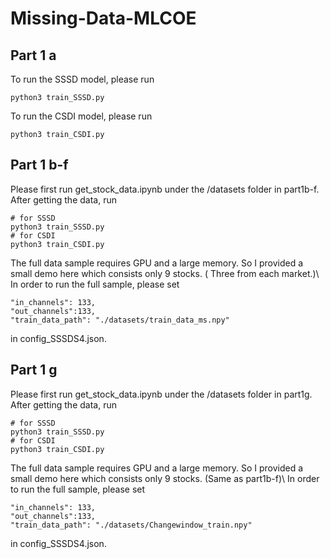 # Missing-Data-MLCOE
## Part 1 a
To run the SSSD model, please run 
```
python3 train_SSSD.py
```
To run the CSDI model, please run 
```
python3 train_CSDI.py
```
## Part 1 b-f
Please first run get_stock_data.ipynb under the /datasets folder in part1b-f.
After getting the data, run
```
# for SSSD
python3 train_SSSD.py
# for CSDI
python3 train_CSDI.py
```
The full data sample requires GPU and a large memory. So I provided a small demo here which consists only 9 stocks. ( Three from each market.)\\
In order to run the full sample, please set 
```
"in_channels": 133,
"out_channels":133,
"train_data_path": "./datasets/train_data_ms.npy"
```
in config_SSSDS4.json.
## Part 1 g
Please first run get_stock_data.ipynb under the /datasets folder in part1g.
After getting the data, run
```
# for SSSD
python3 train_SSSD.py
# for CSDI
python3 train_CSDI.py
```
The full data sample requires GPU and a large memory. So I provided a small demo here which consists only 9 stocks. (Same as part1b-f)\\
In order to run the full sample, please set 
```
"in_channels": 133,
"out_channels":133,
"train_data_path": "./datasets/Changewindow_train.npy"
```
in config_SSSDS4.json.

